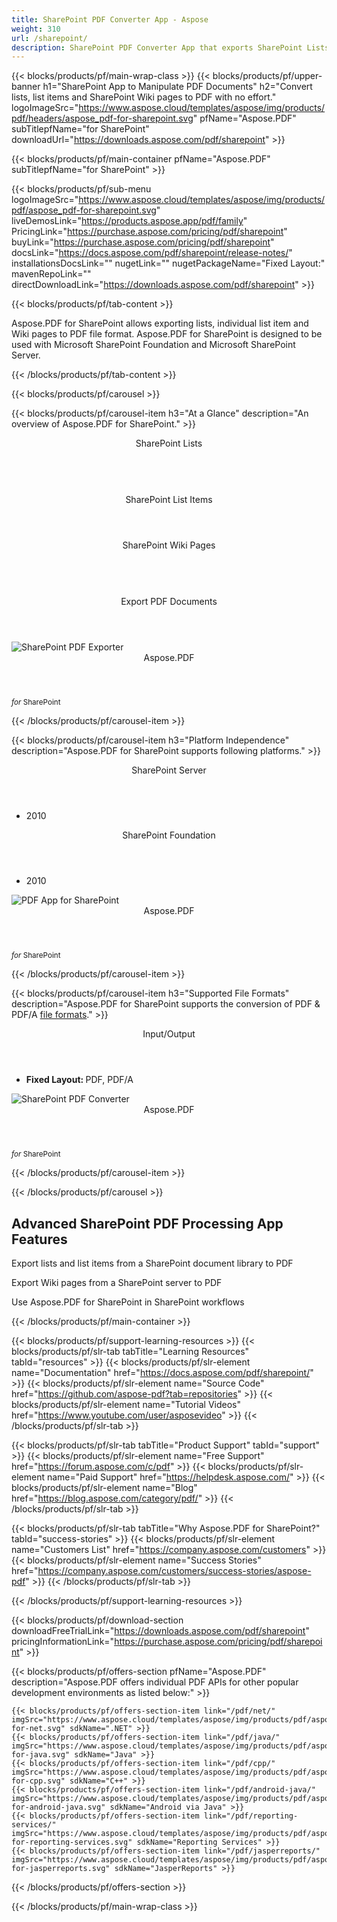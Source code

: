 ```yaml
---
title: SharePoint PDF Converter App - Aspose 
weight: 310
url: /sharepoint/ 
description: SharePoint PDF Converter App that exports SharePoint Lists list Items Wiki Pages to PDF file format from SharePoint document library without Adobe installed
---
```


{{< blocks/products/pf/main-wrap-class >}}
{{< blocks/products/pf/upper-banner h1="SharePoint App to Manipulate PDF Documents" h2="Convert lists, list items and SharePoint Wiki pages to PDF with no effort." logoImageSrc="https://www.aspose.cloud/templates/aspose/img/products/pdf/headers/aspose_pdf-for-sharepoint.svg" pfName="Aspose.PDF" subTitlepfName="for SharePoint" downloadUrl="https://downloads.aspose.com/pdf/sharepoint" >}}

{{< blocks/products/pf/main-container pfName="Aspose.PDF" subTitlepfName="for SharePoint" >}}

{{< blocks/products/pf/sub-menu logoImageSrc="https://www.aspose.cloud/templates/aspose/img/products/pdf/aspose_pdf-for-sharepoint.svg" liveDemosLink="https://products.aspose.app/pdf/family" PricingLink="https://purchase.aspose.com/pricing/pdf/sharepoint" buyLink="https://purchase.aspose.com/pricing/pdf/sharepoint" docsLink="https://docs.aspose.com/pdf/sharepoint/release-notes/" installationsDocsLink="" nugetLink="" nugetPackageName="Fixed Layout:" mavenRepoLink="" directDownloadLink="https://downloads.aspose.com/pdf/sharepoint" >}}

{{< blocks/products/pf/tab-content >}}
<p>
 Aspose.PDF for SharePoint allows exporting lists, individual list item and Wiki pages to PDF file format. Aspose.PDF for SharePoint is designed to be used with Microsoft SharePoint Foundation and Microsoft SharePoint Server.
</p>

{{< /blocks/products/pf/tab-content >}}

<!--Diagrams Start-->
{{< blocks/products/pf/carousel >}}

{{< blocks/products/pf/carousel-item h3="At a Glance" description="An overview of Aspose.PDF for SharePoint." >}}
<div class="diagram1 d1-sharepoint">
 <div class="d1-row">
  <div class="d1-col d1-left">
   <header>
    <i class="fa fa-list-ul">
    </i>
    SharePoint Lists
   </header>
   <br/>
   <header>
    <i class="fa fa-list-alt">
    </i>
    SharePoint List Items
   </header>
  </div>
  <!--/left-->
  <div class="d1-col d1-right">
   <header>
    <i class="fa fa-wikipedia-w">
    </i>
    SharePoint Wiki Pages
   </header>
   <br/>
   <header>
    <i class="fa fa-file-pdf-o">
    </i>
    Export PDF Documents
   </header>
  </div>
  <!--/right-->
 </div>
 <!--/row-->
 <div class="d1-logo">
  <img alt="SharePoint PDF Exporter" src="https://www.aspose.cloud/templates/aspose/img/products/pdf/aspose_pdf-for-sharepoint.svg"/>
  <header>
   Aspose.PDF
  </header>
  <footer>
   <small>
    <em>
     for
    </em>
    SharePoint
   </small>
  </footer>
 </div>
 <!--/logo-->
</div>

{{< /blocks/products/pf/carousel-item >}}

{{< blocks/products/pf/carousel-item h3="Platform Independence" description="Aspose.PDF for SharePoint supports following platforms." >}}
<div class="diagram1 d1-sharepoint">
 <div class="d1-row">
  <div class="d1-col d1-left">
   <header style="padding-left: 0px;">
    <i class="fa fa-cubes">
    </i>
    SharePoint Server
   </header>
   <ul>
    <li>
     2010
    </li>
   </ul>
  </div>
  <!--/left-->
  <div class="d1-col d1-right">
   <header style="padding-left: 0px;">
    <i class="fa fa-cubes">
    </i>
    SharePoint Foundation
   </header>
   <ul>
    <li>
     2010
    </li>
   </ul>
  </div>
  <!--/right-->
 </div>
 <!--/row-->
 <div class="d1-logo">
  <img alt="PDF App for SharePoint" src="https://www.aspose.cloud/templates/aspose/img/products/pdf/aspose_pdf-for-sharepoint.svg"/>
  <header>
   Aspose.PDF
  </header>
  <footer>
   <small>
    <em>
     for
    </em>
    SharePoint
   </small>
  </footer>
 </div>
 <!--/logo-->
</div>

{{< /blocks/products/pf/carousel-item >}}

{{< blocks/products/pf/carousel-item h3="Supported File Formats" description="Aspose.PDF for SharePoint supports the conversion of PDF & PDF/A [file formats](https://docs.aspose.com/pdf/sharepoint/supported-file-formats/)." >}}
<div class="diagram1 d2 d1-sharepoint">
 <div class="d1-row">
  <div class="d1-col d1-left">
   <header>
    <i class="fa fa-arrows-v">
    </i>
    Input/Output
   </header>
   <ul>
    <li>
     <b>
      Fixed Layout:
     </b>
     PDF, PDF/A
    </li>
   </ul>
  </div>
  <!--/left-->
  <div class="d1-col d1-right">
   <!--/right-->
  </div>
  <!--/row-->
  <div class="d1-logo">
   <img alt="SharePoint PDF Converter" src="https://www.aspose.cloud/templates/aspose/img/products/pdf/aspose_pdf-for-sharepoint.svg"/>
   <header>
    Aspose.PDF
   </header>
   <footer>
    <small>
     <em>
      for
     </em>
     SharePoint
    </small>
   </footer>
  </div>
  <!--/logo-->
 </div>
 <!--/diagram2-->
</div>

{{< /blocks/products/pf/carousel-item >}}

{{< /blocks/products/pf/carousel >}}
<!--Diagrams End-->

<!--Feature-section Start-->
<div class="container-fluid features-section bg-gray singleproduct">
 <a class="anchor" id="features" name="features">
 </a>
 <div class="row">
  <div class="container">
   <h2 class="pr-ft">
    Advanced SharePoint PDF Processing App Features
   </h2>
   <p>
   </p>
   <div class="col-lg-4">
    <em class="fa fa-list-alt ico-blue fa-2x col-lg-2">
    </em>
    <p class="col-lg-10">
     Export lists and list items from a SharePoint document library to PDF
    </p>
   </div>
   <div class="col-lg-4">
    <em class="fa fa-server ico-blue fa-2x col-lg-2">
    </em>
    <p class="col-lg-10">
     Export Wiki pages from a SharePoint server to PDF
    </p>
   </div>
   <div class="col-lg-4">
    <em class="fa fa-file-pdf-o ico-blue fa-2x col-lg-2">
    </em>
    <p class="col-lg-10">
     Use Aspose.PDF for SharePoint in SharePoint workflows
    </p>
   </div>
   <!--

<div class="col-lg-4"><em class="fa fa-html5 ico-blue fa-2x col-lg-2"> </em>

<p class="col-lg-10">Concatenate supported file formats(HTML, Text and Image) during conversion</p>

</div>

-->
   <div class="col-lg-12">
    <h2 class="h2title">
     High Fidelity Export to PDF Documents
    </h2>
    <p>
     Aspose.PDF for SharePoint allows you to export list items and Wiki pages directly to Portable Document Format (PDF) with highest fidelity possible, that is; the exported PDF documents that look identical to the source web page.
    </p>
   </div>
   <div class="col-lg-12">
    <h2 class="h2title">
     Adobe Acrobat Automation – Not Needed
    </h2>
    <p>
     Aspose.PDF for SharePoint is built using managed code that can be installed and deployed as a single SharePoint app without needing Adobe Acrobat installed. It is easier and flexible to use compared to Adobe Acrobat automation.
    </p>
   </div>
  </div>
 </div>
</div>
<!--Feature-section End-->

{{< /blocks/products/pf/main-container >}}


{{< blocks/products/pf/support-learning-resources >}}
{{< blocks/products/pf/slr-tab tabTitle="Learning Resources" tabId="resources" >}}
{{< blocks/products/pf/slr-element name="Documentation" href="https://docs.aspose.com/pdf/sharepoint/" >}}
{{< blocks/products/pf/slr-element name="Source Code" href="https://github.com/aspose-pdf?tab=repositories" >}}
{{< blocks/products/pf/slr-element name="Tutorial Videos" href="https://www.youtube.com/user/asposevideo" >}}
{{< /blocks/products/pf/slr-tab >}}

{{< blocks/products/pf/slr-tab tabTitle="Product Support" tabId="support" >}}
{{< blocks/products/pf/slr-element name="Free Support" href="https://forum.aspose.com/c/pdf" >}}
{{< blocks/products/pf/slr-element name="Paid Support" href="https://helpdesk.aspose.com/" >}}
{{< blocks/products/pf/slr-element name="Blog" href="https://blog.aspose.com/category/pdf/" >}}
{{< /blocks/products/pf/slr-tab >}}

{{< blocks/products/pf/slr-tab tabTitle="Why Aspose.PDF for SharePoint?" tabId="success-stories" >}}
{{< blocks/products/pf/slr-element name="Customers List" href="https://company.aspose.com/customers" >}}
{{< blocks/products/pf/slr-element name="Success Stories" href="https://company.aspose.com/customers/success-stories/aspose-pdf" >}}
{{< /blocks/products/pf/slr-tab >}}

{{< /blocks/products/pf/support-learning-resources >}}

{{< blocks/products/pf/download-section downloadFreeTrialLink="https://downloads.aspose.com/pdf/sharepoint" pricingInformationLink="https://purchase.aspose.com/pricing/pdf/sharepoint" >}}

{{< blocks/products/pf/offers-section pfName="Aspose.PDF" description="Aspose.PDF offers individual PDF APIs for other popular development environments as listed below:" >}}

    {{< blocks/products/pf/offers-section-item link="/pdf/net/" imgSrc="https://www.aspose.cloud/templates/aspose/img/products/pdf/aspose_pdf-for-net.svg" sdkName=".NET" >}}
    {{< blocks/products/pf/offers-section-item link="/pdf/java/" imgSrc="https://www.aspose.cloud/templates/aspose/img/products/pdf/aspose_pdf-for-java.svg" sdkName="Java" >}}
    {{< blocks/products/pf/offers-section-item link="/pdf/cpp/" imgSrc="https://www.aspose.cloud/templates/aspose/img/products/pdf/aspose_pdf-for-cpp.svg" sdkName="C++" >}}
    {{< blocks/products/pf/offers-section-item link="/pdf/android-java/" imgSrc="https://www.aspose.cloud/templates/aspose/img/products/pdf/aspose_pdf-for-android-java.svg" sdkName="Android via Java" >}}
    {{< blocks/products/pf/offers-section-item link="/pdf/reporting-services/" imgSrc="https://www.aspose.cloud/templates/aspose/img/products/pdf/aspose_pdf-for-reporting-services.svg" sdkName="Reporting Services" >}}
    {{< blocks/products/pf/offers-section-item link="/pdf/jasperreports/" imgSrc="https://www.aspose.cloud/templates/aspose/img/products/pdf/aspose_pdf-for-jasperreports.svg" sdkName="JasperReports" >}}

{{< /blocks/products/pf/offers-section >}}

{{< /blocks/products/pf/main-wrap-class >}}